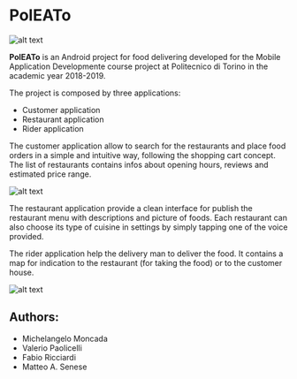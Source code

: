 # PolEATo

![alt text](https://github.com/valeriopaolicelli/PolEATo/blob/master/Screenshots/login.jpg)

**PolEATo** is an Android project for food delivering developed for the Mobile Application Developmente course project at Politecnico di Torino in the academic year 2018-2019.

The project is composed by three applications:
  - Customer application
  - Restaurant application
  - Rider application
  
  
The customer application allow to search for the restaurants and place food orders in a simple and intuitive way, following the shopping cart concept. The list of restaurants contains infos about opening hours, reviews and estimated price range.

![alt text](https://github.com/valeriopaolicelli/PolEATo/blob/master/Screenshots/restaurant_search.jpg)

The restaurant application provide a clean interface for publish the restaurant menu with descriptions and picture of foods. Each restaurant can also choose its type of cuisine in settings by simply tapping one of the voice provided.

The rider application help the delivery man to deliver the food. It contains a map for indication to the restaurant (for taking the food) or to the customer house.

![alt text](https://github.com/valeriopaolicelli/PolEATo/blob/master/Screenshots/rider_map.jpg)



## Authors:
  - Michelangelo Moncada
  - Valerio Paolicelli
  - Fabio Ricciardi
  - Matteo A. Senese
